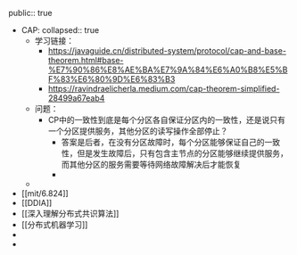 public:: true

- CAP:
  collapsed:: true
	- 学习链接：
		- https://javaguide.cn/distributed-system/protocol/cap-and-base-theorem.html#base-%E7%90%86%E8%AE%BA%E7%9A%84%E6%A0%B8%E5%BF%83%E6%80%9D%E6%83%B3
		- https://ravindraelicherla.medium.com/cap-theorem-simplified-28499a67eab4
	- 问题：
		- CP中的一致性到底是每个分区各自保证分区内的一致性，还是说只有一个分区提供服务，其他分区的读写操作全部停止？
			- 答案是后者，在没有分区故障时，每个分区能够保证自己的一致性，但是发生故障后，只有包含主节点的分区能够继续提供服务，而其他分区的服务需要等待网络故障解决后才能恢复
			-
	-
- [[mit/6.824]]
- [[DDIA]]
- [[深入理解分布式共识算法]]
- [[分布式机器学习]]
-
-